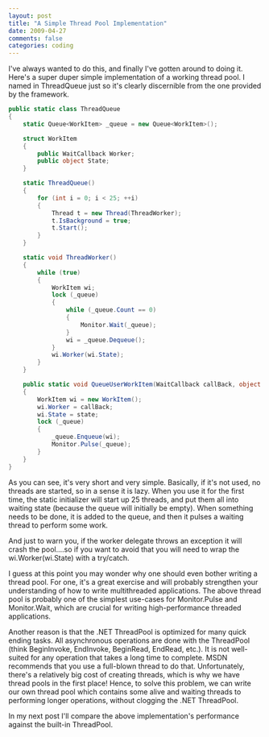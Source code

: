 ```yaml
---
layout: post
title: "A Simple Thread Pool Implementation"
date: 2009-04-27
comments: false
categories: coding
---
```

I've always wanted to do this, and finally I've gotten around to doing it.  Here's a super duper simple implementation of a working thread pool.  I named in ThreadQueue just so it's clearly discernible from the one provided by the framework.
``` csharp
public static class ThreadQueue
{
    static Queue<WorkItem> _queue = new Queue<WorkItem>();

    struct WorkItem
    {
        public WaitCallback Worker;
        public object State;
    }

    static ThreadQueue()
    {
        for (int i = 0; i < 25; ++i)
        {
            Thread t = new Thread(ThreadWorker);
            t.IsBackground = true;
            t.Start();
        }
    }

    static void ThreadWorker()
    {
        while (true)
        {
            WorkItem wi;
            lock (_queue)
            {
                while (_queue.Count == 0)
                {
                    Monitor.Wait(_queue);
                }
                wi = _queue.Dequeue();
            }
            wi.Worker(wi.State);
        }
    }

    public static void QueueUserWorkItem(WaitCallback callBack, object state)
    {
        WorkItem wi = new WorkItem();
        wi.Worker = callBack;
        wi.State = state;
        lock (_queue)
        {
            _queue.Enqueue(wi);
            Monitor.Pulse(_queue);
        }
    }
}
```
As you can see, it's very short and very simple.  Basically, if it's not used, no threads are started, so in a sense it is lazy.  When you use it for the first time, the static initializer will start up 25 threads, and put them all into waiting state (because the queue will initially be empty).  When something needs to be done, it is added to the queue, and then it pulses a waiting thread to perform some work.

And just to warn you, if the worker delegate throws an exception it will crash the pool....so if you want to avoid that you will need to wrap the wi.Worker(wi.State) with a try/catch.

I guess at this point you may wonder why one should even bother writing a thread pool.  For one, it's a great exercise and will probably strengthen your understanding of how to write multithreaded applications.  The above thread pool is probably one of the simplest use-cases for Monitor.Pulse and Monitor.Wait, which are crucial for writing high-performance threaded applications.

Another reason is that the .NET ThreadPool is optimized for many quick ending tasks.  All asynchronous operations are done with the ThreadPool (think BeginInvoke, EndInvoke, BeginRead, EndRead, etc.).  It is not well-suited for any operation that takes a long time to complete.  MSDN recommends that you use a full-blown thread to do that.  Unfortunately, there's a relatively big cost of creating threads, which is why we have thread pools in the first place!  Hence, to solve this problem, we can write our own thread pool which contains some alive and waiting threads to performing longer operations, without clogging the .NET ThreadPool.

In my next post I'll compare the above implementation's performance against the built-in ThreadPool.
